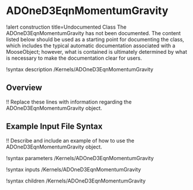 # ADOneD3EqnMomentumGravity

!alert construction title=Undocumented Class
The ADOneD3EqnMomentumGravity has not been documented. The content listed below should be used as a starting point for
documenting the class, which includes the typical automatic documentation associated with a
MooseObject; however, what is contained is ultimately determined by what is necessary to make the
documentation clear for users.

!syntax description /Kernels/ADOneD3EqnMomentumGravity

## Overview

!! Replace these lines with information regarding the ADOneD3EqnMomentumGravity object.

## Example Input File Syntax

!! Describe and include an example of how to use the ADOneD3EqnMomentumGravity object.

!syntax parameters /Kernels/ADOneD3EqnMomentumGravity

!syntax inputs /Kernels/ADOneD3EqnMomentumGravity

!syntax children /Kernels/ADOneD3EqnMomentumGravity
